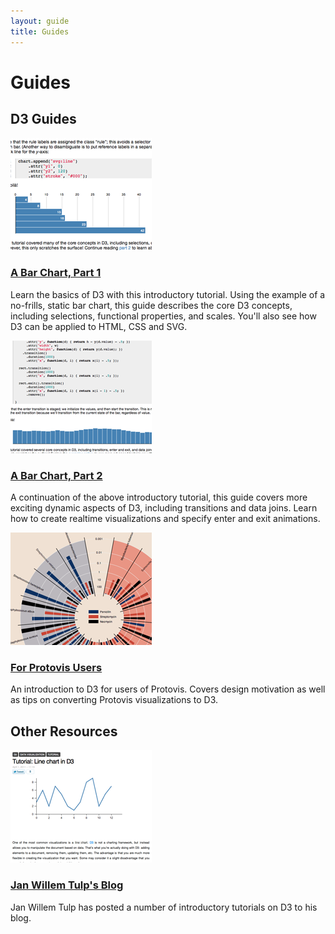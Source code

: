 ```yaml
---
layout: guide
title: Guides
---
```


# Guides

## D3 Guides
<div class="preview">
  <a class="thumb" href="../guides/bar-1.html"><img src="/guides/bar-1.png"/></a>
  <div class="info">
    <h3><a href="../guides/bar-1.html">A Bar Chart, Part 1</a></h3>
    <p>Learn the basics of D3 with this introductory tutorial. Using the
    example of a no-frills, static bar chart, this guide describes the core D3
    concepts, including selections, functional properties, and scales. You'll
    also see how D3 can be applied to HTML, CSS and SVG.</p>
  </div>
</div>
<div class="preview">
  <a class="thumb" href="../guides/bar-2.html"><img src="../guides/bar-2.png"/></a>
  <div class="info">
    <h3><a href="../guides/bar-2.html">A Bar Chart, Part 2</a></h3>
    <p>A continuation of the above introductory tutorial, this guide covers more
      exciting dynamic aspects of D3, including transitions and data joins. Learn
      how to create realtime visualizations and specify enter and exit
      animations.</p>
  </div>
</div>
<div class="preview">
  <a class="thumb" href="../guides/protovis.html"><img src="../guides/protovis.png"/></a>
  <div class="info">
    <h3><a href="../guides/protovis.html">For Protovis Users</a></h3>
    <p>An introduction to D3 for users of Protovis. Covers design motivation as
      well as tips on converting Protovis visualizations to D3.</p>
  </div>
</div>

## Other Resources

<div class="preview">
  <a class="thumb" href="http://www.janwillemtulp.com/category/d3/"><img src="janwillemtulp.png"/></a>
  <div class="info">
    <h3><a href="http://www.janwillemtulp.com/category/d3/">Jan Willem Tulp's Blog</a></h3>
    <p>Jan Willem Tulp has posted a number of introductory tutorials on D3 to his blog.</p>
  </div>
</div>